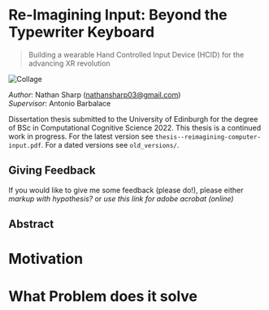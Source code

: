 # Re-Imagining Input: Beyond the Typewriter Keyboard

> Building a wearable Hand Controlled Input Device (HCID) for the advancing XR revolution

![Collage](images/project_collage1.png?raw=true "Title")

_Author_: Nathan Sharp (nathansharp03@gmail.com)  
_Supervisor_: Antonio Barbalace

Dissertation thesis submitted to the University of Edinburgh for the degree of BSc in Computational Cognitive Science 2022.
This thesis is a continued work in progress. 
For the latest version see `thesis--reimagining-computer-input.pdf`.
For a dated versions see `old_versions/`.

## Giving Feedback
If you would like to give me some feedback (please do!), please either _markup with hypothesis?_ or _use this link for adobe acrobat (online)_

## Abstract

# Motivation

# What Problem does it solve

<!-- please cite using.. --> 

<!-- comment  --> 
[//]: # (comment.)
